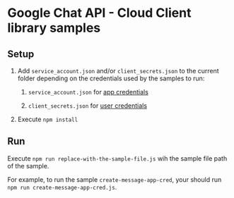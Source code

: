 # Google Chat API - Cloud Client library samples

## Setup

1. Add `service_account.json` and/or `client_secrets.json` to the current
   folder depending on the credentials used by the samples to run:

   1. `service_account.json` for
      [app credentials](https://developers.google.com/workspace/chat/authenticate-authorize-chat-app)

   1. `client_secrets.json` for
      [user credentials](https://developers.google.com/workspace/chat/authenticate-authorize-chat-user)

1. Execute `npm install`

## Run

Execute `npm run replace-with-the-sample-file.js` wih the sample file path of the sample.

For example, to run the sample `create-message-app-cred`, your should run
`npm run create-message-app-cred.js`.
